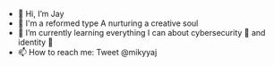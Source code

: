 - 👋 Hi, I’m Jay
- 🎨 I'm a reformed type A nurturing a creative soul
- 🌱 I’m currently learning everything I can about cybersecurity 🔐 and identity 🧬
- 📫 How to reach me: Tweet @mikyyaj 

<!---
mikyyaj/mikyyaj is a ✨ special ✨ repository because its `README.md` (this file) appears on your GitHub profile.
You can click the Preview link to take a look at your changes.
--->
